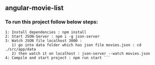 ## angular-movie-list
 
### To run this project follow below steps:
``` 
1: Install dependencies : npm install
2: Start JSON-Server : npm i -g json-server
3: Watch JSON file localhost 3000 :
   1) go into data folder which has json file movies.json : cd ./src/app/data
   2) then watch it on localhost : json-server --watch movies.json
4: Compile and start project : npm run start ```
 
